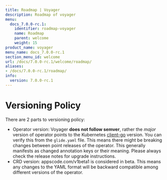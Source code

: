 ```yaml
---
title: Roadmap | Voyager
description: Roadmap of voyager
menu:
  docs_7.0.0-rc.1:
    identifier: roadmap-voyager
    name: Roadmap
    parent: welcome
    weight: 15
product_name: voyager
menu_name: docs_7.0.0-rc.1
section_menu_id: welcome
url: /docs/7.0.0-rc.1/welcome/roadmap/
aliases:
- /docs/7.0.0-rc.1/roadmap/
info:
  version: 7.0.0-rc.1
---
```


# Versioning Policy

There are 2 parts to versioning policy:

 - Operator version: Voyager __does not follow semver__, rather the _major_ version of operator points to the
Kubernetes [client-go](https://github.com/kubernetes/client-go#branches-and-tags) version. You can verify this
from the `glide.yaml` file. This means there might be breaking changes between point releases of the operator.
This generally manifests as changed annotation keys or their meaning.
Please always check the release notes for upgrade instructions.
 - CRD version: appscode.com/v1beta1 is considered in beta. This means any changes to the YAML format will be backward
compatible among different versions of the operator.
